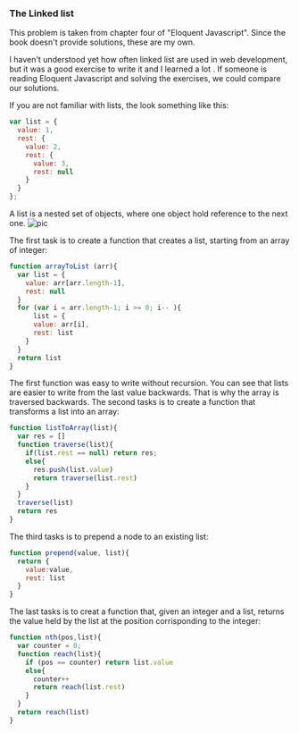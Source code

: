 ### The Linked list

This problem is taken from chapter four of "Eloquent Javascript". Since the book doesn't provide solutions, these are my own.

I haven't understood yet how often linked list are used in web development, but it was a good exercise to write it and I learned a lot . If someone is reading Eloquent Javascript and solving the exercises, we could compare our solutions. 

If you are not familiar with lists, the look something like this:
```Javascript
var list = {
  value: 1,
  rest: {
    value: 2,
    rest: {
      value: 3,
      rest: null
    }
  }
};
```
A list is a nested set of objects, where one object hold reference to the next one. 
![pic](http://eloquentjavascript.net/img/linked-list.svg)

The first task is to create a function that creates a list, starting from an array of integer:
```Javascript
function arrayToList (arr){
  var list = {
    value: arr[arr.length-1],
    rest: null
  }
  for (var i = arr.length-1; i >= 0; i-- ){
      list = {
      value: arr[i],
      rest: list 
    }
  }
  return list
}
```
The first function was easy to write without recursion. You can see that lists are easier to write from the last value backwards. That is why the array is traversed backwards.
The second tasks is to create a function that transforms a list into an array:
```Javascript
function listToArray(list){
  var res = []
  function traverse(list){
    if(list.rest == null) return res;
    else{
      res.push(list.value)
      return traverse(list.rest)
    }
  }
  traverse(list)
  return res
}
```
The third tasks is to prepend a node to an existing list:
```Javascript
function prepend(value, list){
  return {
    value:value,
    rest: list
  }
}
```

The last tasks is to creat a function that, given an integer and a list, returns the value held by the list at the position corrisponding to the integer:
```Javascript
function nth(pos,list){
  var counter = 0;
  function reach(list){
    if (pos == counter) return list.value
    else{
      counter++
      return reach(list.rest)
    }
  }
  return reach(list)
}
```
